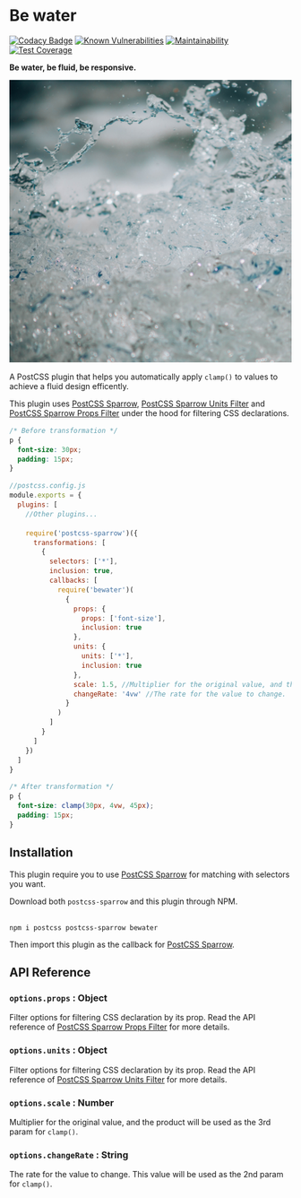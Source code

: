 # Be water

[![Codacy Badge](https://app.codacy.com/project/badge/Grade/ff6544cbff114d008f05708e334f987a)](https://www.codacy.com/manual/winston0410/bewater?utm_source=github.com&amp;utm_medium=referral&amp;utm_content=winston0410/bewater&amp;utm_campaign=Badge_Grade) [![Known Vulnerabilities](https://snyk.io/test/github/winston0410/bewater/badge.svg?targetFile=package.json)](https://snyk.io/test/github/winston0410/bewater?targetFile=package.json) [![Maintainability](https://api.codeclimate.com/v1/badges/6822f950185d354940ba/maintainability)](https://codeclimate.com/github/winston0410/bewater/maintainability) [![Test Coverage](https://api.codeclimate.com/v1/badges/6822f950185d354940ba/test_coverage)](https://codeclimate.com/github/winston0410/bewater/test_coverage)

**Be water, be fluid, be responsive.**

![Cover image for Be water](/gilles-rolland-monnet-water.jpg)

A PostCSS plugin that helps you automatically apply `clamp()` to values to achieve a fluid design efficently.

This plugin uses [PostCSS Sparrow](https://www.npmjs.com/package/postcss-sparrow), [PostCSS Sparrow Units Filter](https://www.npmjs.com/package/postcss-sparrow-units-filter) and [PostCSS Sparrow Props Filter](https://www.npmjs.com/package/postcss-sparrow-props-filter) under the hood for filtering CSS declarations.

```css
/* Before transformation */
p {
  font-size: 30px;
  padding: 15px;
}

```

```javascript
//postcss.config.js
module.exports = {
  plugins: [
    //Other plugins...

    require('postcss-sparrow')({
      transformations: [
        {
          selectors: ['*'],
          inclusion: true,
          callbacks: [
            require('bewater')(
              {
                props: {
                  props: ['font-size'],
                  inclusion: true
                },
                units: {
                  units: ['*'],
                  inclusion: true
                },
                scale: 1.5, //Multiplier for the original value, and the product will be used as the 3rd param for clamp()
                changeRate: '4vw' //The rate for the value to change.  This value will be used as the 2nd param for clamp()
              }
            )
          ]
        }
      ]
    })
  ]
}
```

```css
/* After transformation */
p {
  font-size: clamp(30px, 4vw, 45px);
  padding: 15px;
}

```

## Installation

This plugin require you to use [PostCSS Sparrow](https://www.npmjs.com/package/postcss-sparrow) for matching with selectors you want.

Download both `postcss-sparrow` and this plugin through NPM.

```shell

npm i postcss postcss-sparrow bewater

```

Then import this plugin as the callback for [PostCSS Sparrow](https://www.npmjs.com/package/postcss-sparrow).

## API Reference

### `options.props` : Object

Filter options for filtering CSS declaration by its prop.  Read the API reference of [PostCSS Sparrow Props Filter](https://www.npmjs.com/package/postcss-sparrow-props-filter#api-reference) for more details.

### `options.units` : Object

Filter options for filtering CSS declaration by its prop.  Read the API reference of [PostCSS Sparrow Units Filter](https://www.npmjs.com/package/postcss-sparrow-units-filter#api-reference) for more details.

### `options.scale` : Number

Multiplier for the original value, and the product will be used as the 3rd param for `clamp()`.

### `options.changeRate` : String

The rate for the value to change.  This value will be used as the 2nd param for `clamp()`.
